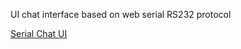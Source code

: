 UI chat interface based on web serial RS232 protocol

[Serial Chat UI](https://sergei-iliev.github.io/serial-chat/)
